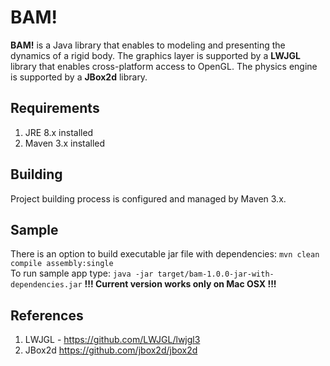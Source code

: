 # BAM!

**BAM!** is a Java library that enables to modeling and presenting the dynamics of a rigid body.
The graphics layer is supported by a **LWJGL** library that enables cross-platform access to OpenGL.
The physics engine is supported by a **JBox2d** library.  

## Requirements
1. JRE 8.x installed
2. Maven 3.x installed

## Building
Project building process is configured and managed by Maven 3.x.

## Sample
There is an option to build executable jar file with dependencies:
```mvn clean compile assembly:single```  
To run sample app type:
```java -jar target/bam-1.0.0-jar-with-dependencies.jar```
**!!! Current version works only on Mac OSX !!!**

## References
1. LWJGL - https://github.com/LWJGL/lwjgl3
2. JBox2d https://github.com/jbox2d/jbox2d
